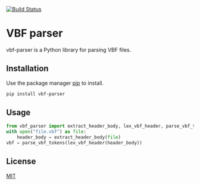 [![Build Status](https://travis-ci.org/rafalslaby/vbf_parser.svg?branch=master)](https://travis-ci.org/rafalslaby/vbf_parser)

# VBF parser

vbf-parser is a Python library for parsing VBF files.

## Installation

Use the package manager [pip](https://pip.pypa.io/en/stable/) to install.

```bash
pip install vbf-parser
```

## Usage

```python
from vbf_parser import extract_header_body, lex_vbf_header, parse_vbf_tokens
with open("file.vbf") as file:
    header_body = extract_header_body(file)
vbf = parse_vbf_tokens(lex_vbf_header(header_body))
```

## License
[MIT](https://choosealicense.com/licenses/mit/)